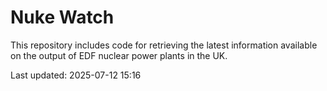 # Nuke Watch

This repository includes code for retrieving the latest information available on the output of EDF nuclear power plants in the UK.

Last updated: 2025-07-12 15:16